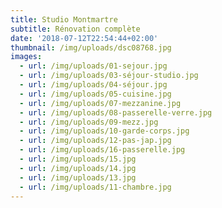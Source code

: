 ```yaml
---
title: Studio Montmartre
subtitle: Rénovation complète
date: '2018-07-12T22:54:44+02:00'
thumbnail: /img/uploads/dsc08768.jpg
images:
  - url: /img/uploads/01-sejour.jpg
  - url: /img/uploads/03-séjour-studio.jpg
  - url: /img/uploads/04-séjour.jpg
  - url: /img/uploads/05-cuisine.jpg
  - url: /img/uploads/07-mezzanine.jpg
  - url: /img/uploads/08-passerelle-verre.jpg
  - url: /img/uploads/09-mezz.jpg
  - url: /img/uploads/10-garde-corps.jpg
  - url: /img/uploads/12-pas-jap.jpg
  - url: /img/uploads/16-passerelle.jpg
  - url: /img/uploads/15.jpg
  - url: /img/uploads/14.jpg
  - url: /img/uploads/13.jpg
  - url: /img/uploads/11-chambre.jpg
---
```



